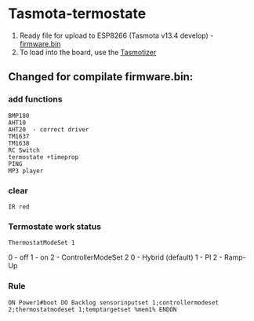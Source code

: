 # Tasmota-termostate

1. Ready file for upload to ESP8266  (Tasmota v13.4 develop)  - [firmware.bin](https://github.com/1638NimtE/Tasmota_AHT20/blob/main/firmware.bin)
2. To load into the board, use the [Tasmotizer](https://github.com/tasmota/tasmotizer)
  
## Changed for compilate firmware.bin:

### add functions
    BMP180
    AHT10
    AHT20  - correct driver
    TM1637
    TM1638
    RC Switch
    termostate +timeprop
    PING
    MP3 player

### clear 
    IR red

### Termostate work status
    ThermostatModeSet 1
0 - off
1 - on
2 - 
    ControllerModeSet 2
0 - Hybrid (default)
1 - PI 
2 - Ramp-Up
### Rule
    ON Power1#boot DO Backlog sensorinputset 1;controllermodeset 2;thermostatmodeset 1;temptargetset %mem1% ENDON
